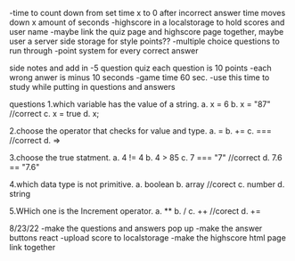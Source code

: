 -time to count down from set time x to 0 after incorrect answer time moves down x amount of seconds 
-highscore in a localstorage to hold scores and user name
-maybe link the quiz page and highscore page together, maybe user a server side storage for style points??
-multiple choice questions to run through 
-point system for every correct answer

side notes and add in
-5 question quiz each question is 10 points
-each wrong anwer is minus 10 seconds 
-game time 60 sec.
-use this time to study while putting in questions and answers


questions
1.which variable has the value of a string.
a. x = 6
b. x = "87" //correct
c. x = true
d. x;

2.choose the operator that checks for value and type.
a. =
b. +=
c. === //correct
d. =>

3.choose  the true statment.
a. 4 != 4
b. 4 > 85
c. 7 === "7" //correct
d. 7.6 == "7.6"

4.which data type is not primitive.
a. boolean
b. array //corect
c. number
d. string

5.WHich one is the Increment operator.
a. **
b. /
c. ++ //corect
d. +=

8/23/22
-make the questions and answers pop up 
-make the answer buttons react 
-upload score to localstorage
-make the highscore html page link together
